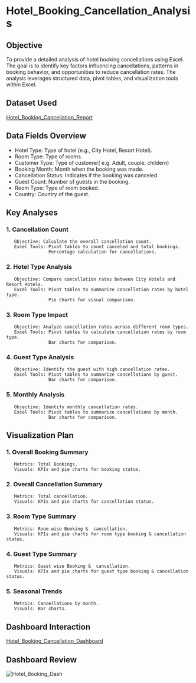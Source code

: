 # Hotel_Booking_Cancellation_Analysis

## Objective
To provide a detailed analysis of hotel booking cancellations using Excel. The goal is to identify key factors influencing cancellations, patterns in booking behavior, and opportunities to reduce cancellation rates. The analysis leverages structured data, pivot tables, and visualization tools within Excel.

## Dataset Used

<a href="https://github.com/Sagar472820/Hotel_Booking_Cancellation_Excel/blob/main/Hotel_Booking_Dash.xlsx"> Hotel_Booking_Cancellation_Report </a>

## Data Fields Overview

- Hotel Type: Type of hotel (e.g., City Hotel, Resort Hotel).
- Room Type: Type of rooms.
- Customer Type: Type of customer( e.g. Adult, couple, childern)
- Booking Month: Month when the booking was made.
- Cancellation Status: Indicates if the booking was canceled.
- Guest Count: Number of guests in the booking.
- Room Type: Type of room booked.
- Country: Country of the guest.

## Key Analyses

### 1. Cancellation Count
       Objective: Calculate the overall cancellation count.
       Excel Tools: Pivot tables to count canceled and total bookings.
                    Percentage calculation for cancellations. 

### 2. Hotel Type Analysis
       Objective: Compare cancellation rates between City Hotels and Resort Hotels.
       Excel Tools: Pivot tables to summarize cancellation rates by hotel type.
                    Pie charts for visual comparison.                     

### 3. Room Type Impact
       Objective: Analyze cancellation rates across different room types.
       Excel Tools: Pivot tables to calculate cancellation rates by room type.
                    Bar charts for comparison.

### 4. Guest Type Analysis
       Objective: Identify the guest with high cancellation rates.
       Excel Tools: Pivot tables to summarize cancellations by guest.
                    Bar charts for comparison.                    

### 5. Monthly Analysis
       Objective: Identify monthly cancellation rates.
       Excel Tools: Pivot tables to summarize cancellations by month.
                    Bar charts for comparison.                     

## Visualization Plan

### 1. Overall Booking Summary
       Metrics: Total Bookings.
       Visuals: KPIs and pie charts for booking status.

### 2. Overall Cancellation Summary
       Metrics: Total cancellation.
       Visuals: KPIs and pie charts for cancellation status.       

### 3. Room Type Summary
       Metrics: Room wise Booking &  cancellation.
       Visuals: KPIs and pie charts for room type booking & cancellation status. 

### 4. Guest Type Summary
       Metrics: Guest wise Booking &  cancellation.
       Visuals: KPIs and pie charts for guest type booking & cancellation status. 

### 5. Seasonal Trends
       Metrics: Cancellations by month.
       Visuals: Bar charts.                    

## Dashboard Interaction

<a href="https://github.com/Sagar472820/Hotel_Booking_Cancellation_Excel/blob/main/Hotel_Booking_Dash.xlsx"> Hotel_Booking_Cancellation_Dashboard </a>

## Dashboard Review

![Hotel_Booking_Dash](https://github.com/user-attachments/assets/8b1a53e6-3163-414b-bf2a-83a06e1649be)
